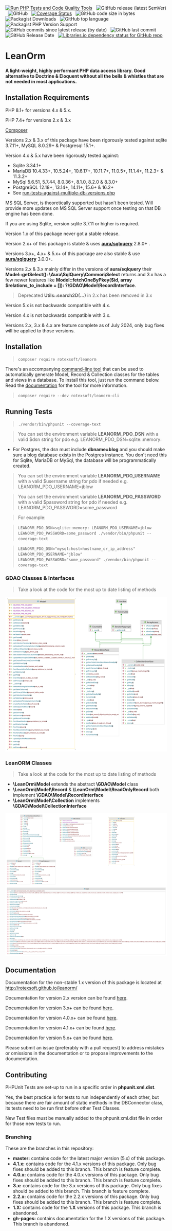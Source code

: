 [![Run PHP Tests and Code Quality Tools](https://github.com/rotexsoft/leanorm/actions/workflows/php.yml/badge.svg)](https://github.com/rotexsoft/leanorm/actions/workflows/php.yml) &nbsp; 
![GitHub release (latest SemVer)](https://img.shields.io/github/v/release/rotexsoft/leanorm) &nbsp; 
![GitHub](https://img.shields.io/github/license/rotexsoft/leanorm) &nbsp; 
[![Coverage Status](https://coveralls.io/repos/github/rotexsoft/leanorm/badge.svg)](https://coveralls.io/github/rotexsoft/leanorm) &nbsp; 
![GitHub code size in bytes](https://img.shields.io/github/languages/code-size/rotexsoft/leanorm) &nbsp; 
![Packagist Downloads](https://img.shields.io/packagist/dt/rotexsoft/leanorm) &nbsp; 
![GitHub top language](https://img.shields.io/github/languages/top/rotexsoft/leanorm) &nbsp; 
![Packagist PHP Version Support](https://img.shields.io/packagist/php-v/rotexsoft/leanorm) &nbsp; 
![GitHub commits since latest release (by date)](https://img.shields.io/github/commits-since/rotexsoft/leanorm/latest) &nbsp; 
![GitHub last commit](https://img.shields.io/github/last-commit/rotexsoft/leanorm) &nbsp; 
![GitHub Release Date](https://img.shields.io/github/release-date/rotexsoft/leanorm) &nbsp; 
<a href="https://libraries.io/github/rotexsoft/leanorm">
    <img alt="Libraries.io dependency status for GitHub repo" src="https://img.shields.io/librariesio/github/rotexsoft/leanorm">
</a>

# LeanOrm

#### A light-weight, highly performant PHP data access library. Good alternative to Doctrine & Eloquent without all the bells & whistles that are not needed in most applications.

## Installation Requirements

PHP 8.1+ for versions 4.x & 5.x.

PHP 7.4+ for versions 2.x & 3.x

[Composer](https://getcomposer.org/)

Versions 2.x & 3.x of this package have been rigorously tested against sqlite 3.7.11+, MySQL 8.0.29+ & Postgresql 15.1+.

Version 4.x & 5.x have been rigorously tested against:
- Sqlite 3.34.1+
- MariaDB 10.4.33+, 10.5.24+, 10.6.17+, 10.11.7+, 11.0.5+, 11.1.4+, 11.2.3+ & 11.3.2+
- MySql 5.6.51, 5.7.44, 8.0.36+, 8.1.0, 8.2.0 & 8.3.0+
- PostgreSQL 12.18+, 13.14+, 14.11+, 15.6+ & 16.2+
- See [run-tests-against-multiple-db-versions.php](./run-tests-against-multiple-db-versions.php)

MS SQL Server, is theoretically supported but hasn't been tested. 
Will provide more updates on MS SQL Server support once testing 
on that DB engine has been done.

If you are using Sqlite, version sqlite 3.7.11 or higher is required.

Version 1.x of this package never got a stable release. 

Version 2.x+ of this package is stable & uses [**aura/sqlquery**](https://github.com/auraphp/Aura.SqlQuery/tree/2.8.1#select) 2.8.0+ . 

Versions 3.x+, 4.x+ & 5.x+ of this package are also stable & use [**aura/sqlquery**](https://github.com/auraphp/Aura.SqlQuery/blob/3.x/docs/select.md) 3.0.0+.

Versions 2.x & 3.x mainly differ in the versions of **aura/sqlquery** their **Model::getSelect(): \Aura\SqlQuery\Common\Select** returns and 
3.x has a few newer features like **Model::fetchOneByPkey($id, array $relations_to_include = []): ?\GDAO\Model\RecordInterface**.

> Deprecated **Utils::search2D(...)** in 2.x has been removed in 3.x

Version 5.x is not backwards compatible with 4.x.

Version 4.x is not backwards compatible with 3.x.

Versions 2.x, 3.x & 4.x are feature complete as of July 2024, only bug fixes will be applied to those versions.


## Installation

>`composer require rotexsoft/leanorm`

There's an accompanying [command-line tool](https://github.com/rotexsoft/leanorm-cli) that can be used to automatically generate Model, Record & Collection classes for the tables and views in a database. To install this tool, just run the command below. Read the [documentation](https://github.com/rotexsoft/leanorm-cli/blob/main/README.md) for the tool for more information.

> `composer require --dev rotexsoft/leanorm-cli`

## Running Tests

>`./vendor/bin/phpunit --coverage-text`

> You can set the environment variable **LEANORM_PDO_DSN** with a valid $dsn string for pdo e.g. LEANORM_PDO_DSN=sqlite::memory:

- For Postgres, the dsn must include **dbname=blog** and you should make sure a blog database exists in the Postgres instance. You don't need this for Sqlite, MariaDB or MySql, the database will be programmatically created.

> You can set the environment variable **LEANORM_PDO_USERNAME** with a valid $username string for pdo if needed e.g. LEANORM_PDO_USERNAME=jblow

> You can set the environment variable **LEANORM_PDO_PASSWORD** with a valid $password string for pdo if needed e.g. LEANORM_PDO_PASSWORD=some_password

> For example:

>   `LEANORM_PDO_DSN=sqlite::memory: LEANORM_PDO_USERNAME=jblow LEANORM_PDO_PASSWORD=some_password ./vendor/bin/phpunit --coverage-text`

>   `LEANORM_PDO_DSN="mysql:host=hostname_or_ip_address" LEANORM_PDO_USERNAME="jblow" LEANORM_PDO_PASSWORD="some_password" ./vendor/bin/phpunit --coverage-text`

### GDAO Classes & Interfaces

> Take a look at the code for the most up to date listing of methods

![GDAO Classes & Interfaces](https://raw.githubusercontent.com/rotexsoft/gdao/master/class-diagram.svg)

### LeanORM Classes

> Take a look at the code for the most up to date listing of methods

* **\LeanOrm\Model** extends the abstract **\GDAO\Model** class
* **\LeanOrm\Model\Record** & **\LeanOrm\Model\ReadOnlyRecord** both implement **\GDAO\Model\RecordInterface**
* **\LeanOrm\Model\Collection** implements **\GDAO\Model\CollectionInterface**

![LeanORM Classes](class-diagram.svg)

## Documentation
Documentation for the non-stable 1.x version of this package is located at http://rotexsoft.github.io/leanorm/

Documentation for version 2.x version can be found [here](https://github.com/rotexsoft/leanorm/blob/2.2.x/docs/index.md).

Documentation for version 3.x+ can be found [here](https://github.com/rotexsoft/leanorm/blob/3.x/docs/index.md).

Documentation for version 4.0.x+ can be found [here](https://github.com/rotexsoft/leanorm/blob/4.0.x/docs/index.md).

Documentation for version 4.1.x+ can be found [here](https://github.com/rotexsoft/leanorm/blob/4.1.x/docs/index.md).

Documentation for version 5.x+ can be found [here](https://github.com/rotexsoft/leanorm/blob/master/docs/index.md).

Please submit an issue (preferably with a pull request) to address mistakes or omissions in the documentation or to propose improvements to the documentation. 

## Contributing

PHPUnit Tests are set-up to run in a specific order in **phpunit.xml.dist**. 

Yes, the best practice is for tests to run independently of each other, 
but because there are fair amount of static methods in the DBConnector class, 
its tests need to be run first before other Test Classes. 

New Test files must be manually added to the phpunit.xml.dist file in order for those new tests to run.

### Branching

These are the branches in this repository:

- **master:** contains code for the latest major version (5.x) of this package.
- **4.1.x:** contains code for the 4.1.x versions of this package. Only bug fixes should be added to this branch. This branch is feature complete.
- **4.0.x:** contains code for the 4.0.x versions of this package. Only bug fixes should be added to this branch. This branch is feature complete.
- **3.x:** contains code for the 3.x versions of this package. Only bug fixes should be added to this branch. This branch is feature complete.
- **2.2.x:** contains code for the 2.2.x versions of this package. Only bug fixes should be added to this branch. This branch is feature complete.
- **1.X:** contains code for the **1.X** versions of this package. This branch is abandoned.
- **gh-pages:** contains documentation for the 1.X versions of this package. This branch is abandoned.
